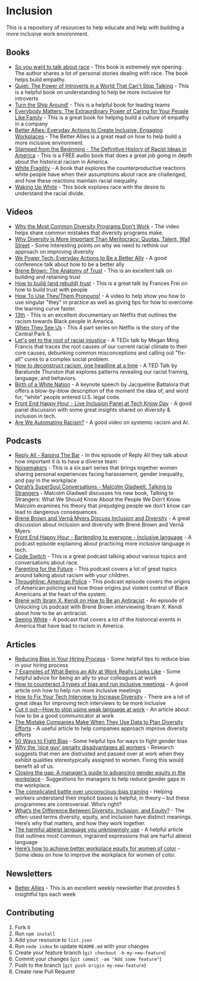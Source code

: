 # Inclusion 
 This is a repository of resources to help educate and help with building a more inclusive work environment.

## Books
 * [So you want to talk about race](https://www.amazon.com/You-Want-Talk-About-Race/dp/1580056776) - This book is extremely eye opening. The author shares a lot of personal stories dealing with race. The book helps build empathy.
 * [Quiet: The Power of Introverts in a World That Can't Stop Talking](https://www.amazon.com/Quiet-Power-Introverts-World-Talking/dp/0307352145/ref=sr_1_3?crid=2HP9PYKIEJNNY&keywords=quiet+the+power+of+introverts&qid=1553744069&s=gateway&sprefix=quiet+%2Caps%2C275&sr=8-3) - This is a helpful book on understanding to help be more inclusive for introverts
 * [Turn the Ship Around!](https://www.amazon.com/Turn-Ship-Around-Turning-Followers/dp/1591846404/ref=sr_1_1?crid=1V20YD4UF58JH&keywords=turn+the+ship+around&qid=1553744165&s=gateway&sprefix=turn+the+ship+%2Caps%2C275&sr=8-1) - This is a helpful book for leading teams
 * [Everybody Matters: The Extraordinary Power of Caring for Your People Like Family](https://www.amazon.com/Everybody-Matters-Extraordinary-Caring-People-ebook/dp/B00SI02E5S/) - This is a great book for helping build a culture of empathy in a company
 * [Better Allies: Everyday Actions to Create Inclusive, Engaging Workplaces](https://www.amazon.com/Better-Allies-Everyday-Inclusive-Workplaces/dp/1732723303) - The Better Allies is a great read on how to help build a more inclusive environment.
 * [Stamped from the Beginning - The Definitive History of Racist Ideas in America](https://open.spotify.com/album/6PzcVM8Z1GMqeGlMBQ6ikX?si=HceQ3l1bT1G9jSW2EiNFGA) - This is a FREE audio book that does a great job going in depth about the historical racism in America.
 * [White Fragility](https://www.amazon.com/White-Fragility-People-About-Racism/dp/0807047414/) - A book that explores the counterproductive reactions white people have when their assumptions about race are challenged, and how these reactions maintain racial inequality.
 * [Waking Up White](https://www.amazon.com/Waking-White-Finding-Myself-Story/dp/B01EINQC3I) - This book explores race with the desire to understand the racial divide.

## Videos
 * [Why the Most Common Diversity Programs Don't Work](https://hbr.org/video/5108682441001/why-the-most-common-diversity-programs-dont-work) - The video helps share common mistakes that diversity programs make.
 * [Why Diversity Is More Important Than Meritocracy: Quotas, Talent, Wall Street](https://www.youtube.com/watch?v=78yqUylmC_o) - Some interesting points on why we need to rethink our approach on improving diversity
 * [We Power Tech: Everyday Actions to Be a Better Ally](https://www.youtube.com/watch?v=bKHGeYPCifw&feature=youtu.be&t=266) - A good conference talk about how to be a better ally
 * [Brene Brown: The Anatomy of Trust](https://brenebrown.com/videos/anatomy-trust-video/) - This is an excellent talk on building and retaining trust
 * [How to build (and rebuild) trust](https://www.ted.com/talks/frances_frei_how_to_build_and_rebuild_trust) - This is a great talk by Frances Frei on how to build trust with people
 * [How To Use They/Them Pronouns!](https://www.youtube.com/watch?v=rM51Q-hsqXc) - A video to help show you how to use singular "they" in practice as well as giving tips for how to overcome the learning curve faster.
 * [13th](https://www.netflix.com/title/80091741) - This is an excellent documentary on Netflix that outlines the racism towards Black people in America.
 * [When They See Us](https://www.netflix.com/title/80200549) - This 4 part series on Netflix is the story of the Central Park 5.
 * [Let's get to the root of racial injustice](https://www.youtube.com/watch?v=-aCn72iXO9s) - A TEDx talk by Megan Ming Francis that traces the root causes of our current racial climate to their core causes, debunking common misconceptions and calling out "fix-all" cures to a complex social problem.
 * [How to deconstruct racism, one headline at a time](https://www.ted.com/talks/baratunde_thurston_how_to_deconstruct_racism_one_headline_at_a_time/transcript?utm_source=newsletter_weekly_2019-05-31&utm_campaign=newsletter_weekly&utm_medium=email&utm_content=talk_of_the_week_button) - A TED Talk by Baratunde Thurston that explores patterns revealing our racist framing, language, and behaviors.
 * [Birth of a White Nation](https://www.youtube.com/watch?v=riVAuC0dnP4) - A keynote speech by Jacqueline Battalora that offers a blow-by-blow description of the moment the idea of, and word for, “white” people entered U.S. legal code.
 * [Front End Happy Hour - Live Inclusion Panel at Tech Know Day](https://www.youtube.com/watch?v=aBuySq_Ie_o) - A good panel discussion with some great insights shared on diversity & inclusion in tech.
 * [Are We Automating Racism?](https://youtu.be/Ok5sKLXqynQ) - A good video on systemic racism and AI.

## Podcasts
 * [Reply All - Raising The Bar](https://gimletmedia.com/shows/reply-all/76h54l/52-raising-the-bar) - In this episode of Reply All they talk about how important it is to have a diverse team
 * [Noisemakers](https://www.timesupnow.com/noisemakers) - This is a six part series that brings together women sharing personal experiences facing harassement, gender inequality, and pay in the workplace
 * [Oprah’s SuperSoul Conversations - Malcolm Gladwell: Talking to Strangers](https://www.podbean.com/media/share/dir-9xc5c-6d26e3d) - Malcolm Gladwell discusses his new book, Talking to Strangers: What We Should Know About the People We Don’t Know. Malcolm examines his theory that prejudging people we don’t know can lead to dangerous consequences.
 * [Brené Brown and Vernā Myers Discuss Inclusion and Diversity](https://open.spotify.com/episode/7jxo2jBUVWLE1kXtfuAW5v) - A great discussion about inclusion and diversity with Brené Brown and Vernā Myers
 * [Front End Happy Hour - Bartending to everyone - Inclusive language](https://frontendhappyhour.com/episodes/bartending-to-everyone-inclusive-language/) - A podcast episode explaining about practicing more inclusive language in tech.
 * [Code Switch](https://www.npr.org/podcasts/510312/codeswitch) - This is a great podcast talking about various topics and conversations about race.
 * [Parenting for the Future](https://podcasts.apple.com/us/podcast/parenting-for-the-future/id1481728272) - This podcast covers a lot of great topics around talking about racism with your children.
 * [Throughline: American Police](https://podcasts.apple.com/us/podcast/american-police/id1451109634) - This podcast episode covers the origins of American policing and how those origins put violent control of Black Americans at the heart of the system.
 * [Brené with Ibram X. Kendi on How to Be an Antiracist](https://brenebrown.com/podcast/brene-with-ibram-x-kendi-on-how-to-be-an-antiracist/) - An episode of Unlocking Us podcast with Brené Brown interviewing Ibram X. Kendi about how to be an antiracist.
 * [Seeing White](http://www.sceneonradio.org/seeing-white/) - A podcast that covers a lot of the historical events in America that have lead to racism in America.

## Articles
 * [Reducing Bias in Your Hiring Process](https://medium.com/@mekkaokereke/reducing-bias-in-your-hiring-process-2a9b699e964b) - Some helpful tips to reduce bias in your hiring process
 * [7 Examples of What Being an Ally at Work Really Looks Like](https://www.themuse.com/advice/what-is-an-ally-7-examples) - Some helpful advice for being an ally to your colleagues at work
 * [How to counteract 3 types of bias and run inclusive meetings](https://www.atlassian.com/blog/teamwork/how-to-run-inclusive-meetings) - A good article onn how to help run more inclusive meetings
 * [How to Fix Your Tech Interview to Increase Diversity](https://www.diversifytech.co/blog/how-to-fix-tech-interview-to-increase-diversity) - There are a lot of great ideas for improving tech interviews to be more inclusive
 * [Cut it out—How to stop using weak language at work](https://www.theladders.com/career-advice/cut-it-out-how-to-stop-using-weak-language-at-work) - An article about how to be a good communicator at work
 * [The Mistake Companies Make When They Use Data to Plan Diversity Efforts](https://hbr.org/2019/04/the-mistake-companies-make-when-they-use-data-to-plan-diversity-efforts) - A useful article to help companies approach improve diversity efforts
 * [50 Ways to Fight Bias](https://leanin.org/50-ways-to-fight-gender-bias) - Some helpful tips for ways to fight gender bias
 * [Why the 'nice guy' penalty disadvantages all workers](https://www.bbc.com/worklife/article/20210310-why-the-nice-guy-penalty-disadvantages-all-workers) - Research suggests that men are distrusted and passed over at work when they exhibit qualities stereotypically assigned to women. Fixing this would benefit all of us.
 * [Closing the gap: A manager’s guide to advancing gender equity in the workplace](https://fellow.app/blog/management/closing-the-gap-managers-guide-to-gender-equity-in-the-workplace) - Suggestions for managers to help reduce gender gaps in the workplace.
 * [The complicated battle over unconscious-bias training](https://www.bbc.com/worklife/article/20210326-the-complicated-battle-over-unconscious-bias-training) - Helping workers understand their implicit biases is helpful, in theory – but these programmes are controversial. Who’s right?
 * [What’s the Difference Between Diversity, Inclusion, and Equity?](https://generalassemb.ly/blog/diversity-inclusion-equity-differences-in-meaning/) - The often-used terms diversity, equity, and inclusion have distinct meanings. Here’s why that matters, and how they work together.
 * [The harmful ableist language you unknowingly use](https://www.bbc.com/worklife/article/20210330-the-harmful-ableist-language-you-unknowingly-use) - A helpful article that outlines most common, ingrained expressions that are harful ableist language
 * [Here’s how to achieve better workplace equity for women of color](https://www.nbcnews.com/know-your-value/feature/here-s-how-achieve-better-workplace-equity-women-color-ncna1263342) - Some ideas on how to improve the workplace for women of color.

## Newsletters
 * [Better Allies](https://betterallies.com/more-content/) - This is an excellent weekly newsletter that provides 5 insightful tips each week

## Contributing 
1. Fork it
2. Run `npm install`
3. Add your resource to `list.json`
4. Run `node index` to update `README.md` with your changes
5. Create your feature branch (`git checkout -b my-new-feature`)
6. Commit your changes (`git commit -am "Add some feature"`)
7. Push to the branch (`git push origin my-new-feature`)
8. Create new Pull Request
